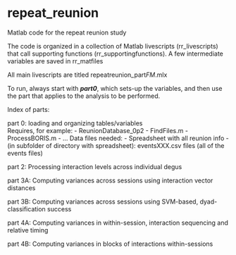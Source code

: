 # repeat_reunion
Matlab code for the repeat reunion study

The code is organized in a collection of Matlab livescripts (rr_livescripts) that call supporting functions (rr_supportingfunctions). A few intermediate variables are saved in rr_matfiles

All main livescripts are titled repeatreunion_part<X>_FM_<topic>.mlx 

To run, always start with **_part0_**, which sets-up the variables, and then use the part that applies to the analysis to be performed. 
 
Index of parts:
 
 part 0: loading and organizing tables/variables     
       Requires, for example: 
            - ReunionDatabase_0p2
            - FindFiles.m
            - ProcessBORIS.m
            - ... 
          Data files needed:
              - Spreadsheet with all reunion info
              - (in subfolder of directory with spreadsheet): eventsXXX.csv files (all of the events files)       

 part 2: Processing interaction levels across individual degus

 part 3A: Computing variances across sessions using interaction vector distances

 part 3B: Computing variances across sessions using SVM-based, dyad-classification success  

 part 4A: Computing variances in within-session, interaction sequencing and relative timing

 part 4B: Computing variances in blocks of interactions within-sessions
